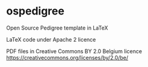 # ospedigree
Open Source Pedigree template in LaTeX

LaTeX code under Apache 2 licence

PDF files in Creative Commons BY 2.0 Belgium licence
https://creativecommons.org/licenses/by/2.0/be/